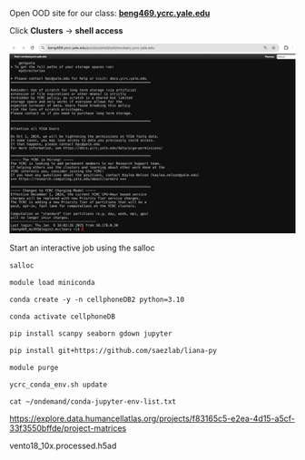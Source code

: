 Open OOD site for our class: <a href="https://secure.its.yale.edu/cas/login?service=https%3a%2f%2fbeng469.ycrc.yale.edu%2fpun%2fsys%2fdashboard"> **beng469.ycrc.yale.edu** </a>

Click **Clusters** -> **shell access**
<p><img width="800" src="https://github.com/MingyuYang-Yale/BENG469/blob/main/SP21/Assignment1/ood-ssh-login-2025.png" alt="foo bar" title="train &amp; tracks" /></p>

Start an interactive job using the salloc
```
salloc
```
```
module load miniconda
```
```
conda create -y -n cellphoneDB2 python=3.10
```
```
conda activate cellphoneDB
```
```
pip install scanpy seaborn gdown jupyter
```
```
pip install git+https://github.com/saezlab/liana-py
```
```
module purge
```
```
ycrc_conda_env.sh update
```
```
cat ~/ondemand/conda-jupyter-env-list.txt
```

https://explore.data.humancellatlas.org/projects/f83165c5-e2ea-4d15-a5cf-33f3550bffde/project-matrices

vento18_10x.processed.h5ad
